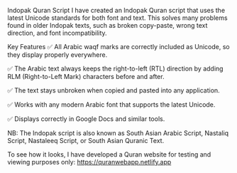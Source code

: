 Indopak Quran Script
I have created an Indopak Quran script that uses the latest Unicode standards for both font and text. This solves many problems found in older Indopak texts, such as broken copy-paste, wrong text direction, and font incompatibility.

Key Features
✅ All Arabic waqf marks are correctly included as Unicode, so they display properly everywhere.

✅ The Arabic text always keeps the right-to-left (RTL) direction by adding RLM (Right-to-Left Mark) characters before and after.

✅ The text stays unbroken when copied and pasted into any application.

✅ Works with any modern Arabic font that supports the latest Unicode.

✅ Displays correctly in Google Docs and similar tools.

NB: The Indopak script is also known as South Asian Arabic Script, Nastaliq Script, Nastaleeq Script, or South Asian Quranic Text.

To see how it looks, I have developed a Quran website for testing and viewing purposes only: https://quranwebapp.netlify.app
